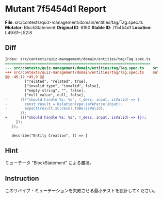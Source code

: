 # Mutant 7f5454d1 Report

**File**: src/contexts/quiz-management/domain/entities/tag/Tag.spec.ts
**Mutator**: BlockStatement
**Original ID**: 6160
**Stable ID**: 7f5454d1
**Location**: L49:61–L52:8

## Diff

```diff
Index: src/contexts/quiz-management/domain/entities/tag/Tag.spec.ts
===================================================================
--- src/contexts/quiz-management/domain/entities/tag/Tag.spec.ts	original
+++ src/contexts/quiz-management/domain/entities/tag/Tag.spec.ts	mutated #6160
@@ -45,12 +45,9 @@
         ["related", "related", true],
         ["invalid type", "invalid", false],
         ["empty string", "", false],
         ["null value", null, false],
-      ])("should handle %s: %s", (_desc, input, isValid) => {
-        const result = RelationType.safeParse(input);
-        expect(result.success).toBe(isValid);
-      });
+      ])("should handle %s: %s", (_desc, input, isValid) => {});
     });
   });
 
   describe("Entity Creation", () => {
```

## Hint

ミューテータ "BlockStatement" による置換。

## Instruction

このサバイブ・ミューテーションを失敗させる最小テストを設計してください。
